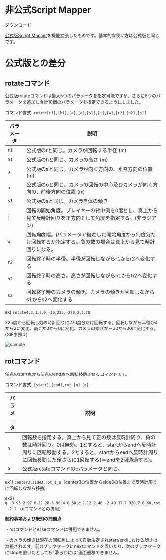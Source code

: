 # 非公式Script Mapper

[ダウンロード](https://github.com/rei05/Scriptmapper/releases)

[公式版Script Mapper](https://github.com/hibit-at/Scriptmapper)を機能拡張したものです。基本的な使い方は公式版と同じです。

# 公式版との差分

## rotateコマンド

公式版rotateコマンドは最大5つのパラメータを指定可能ですが、さらに5つのパラメータを追加し合計10個のパラメータを指定できるようにしました。

コマンド書式: `rotate[r1],[h1],[a],[o],[s1],[j],[w],[r2],[h2],[s1]`

|パラメータ|説明|
|---|---|
|`r1`|公式版のrと同じ。カメラが回転する半径 (m)|
|`h1`|公式版のhと同じ。カメラの高さ (m)|
|`a`|公式版のaと同じ。カメラが向く方向の、垂直方向の位置 (m)|
|`o`|公式版のoと同じ。カメラの回転の中心及びカメラが向く方向の、前後方向の位置 (m)|
|`s1`|公式版のsと同じ。カメラ自体の傾き|
|`j`|回転の開始角度。プレイヤーの背中側を0度とし、真上から見て反時計回りを正方向として角度を指定する。(非ラジアン)|
|`w`|回転角度幅。jパラメータで指定した開始角度から何度分だけ回転するか指定する。負の数の場合は真上から見て時計回りになる。|
|`r2`|回転終了時の半径。半径が回転しながらr1からr2へ変化する|
|`h2`|回転終了時の高さ。高さが回転しながらh1からh2へ変化する|
|`s2`|回転終了時のカメラの傾き。カメラの傾きが回転しながらs1からs2へ変化する|

ex) `rotate4,3,1.5,0,-30,225,-270,2,0,30`

225度から回転し始め時計回りに270度分だけ回転する。回転しながら半径が4から2に変化、高さが3から0に変化、カメラの傾きが－30から30に変化する。(GIF参照↓)

![sample](https://raw.github.com/wiki/rei05/Scriptmapper/images/rotate_sample.gif)

## rotコマンド

任意のstart点から任意のend点へ回転移動させるコマンドです。

コマンド書式: `[start],[end],rot_[n]_[o]`

|パラメータ|説明|
|---|---|
|`n`|回転数を指定する。真上から見て正の数は反時計周り、負の数は時計回り。0は無効。1とすると、startからendへ反時計周りに回転移動する。2とすると、startからendへ反時計周りに回転移動した後さらに1回転する(＝endを2回通過する)。|
|`o`|公式版rotateコマンドのoパラメータと同じ。|

ex1) `center3,side3,rot_1_0`（center3の位置からside3の位置まで反時計周りに回転しながら移動）

ex2) `q_-3.93_2.97_0.12_28.6_90.4_0_60,q_2.12_2.46_-2.49_17.7_320.7_0_60,rot_-2_1` （qコマンドとの併用）


**制約事項および既知の問題点**

・rotコマンドとeaseコマンドは併用できません。

・カメラの傾きは現在の回転角によって自動決定されstart/endにおける傾きは無視されます。前のブックマークにnextコマンドを置いたり、次のブックマークにstopを置いたとしても"滑らかには"画面遷移できません。
